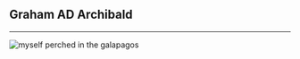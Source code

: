 ## Graham AD Archibald
---

![myself perched in the galapagos](https://user-images.githubusercontent.com/38592511/111040028-06849100-83e6-11eb-8ec9-c6bf7786508e.jpg)
